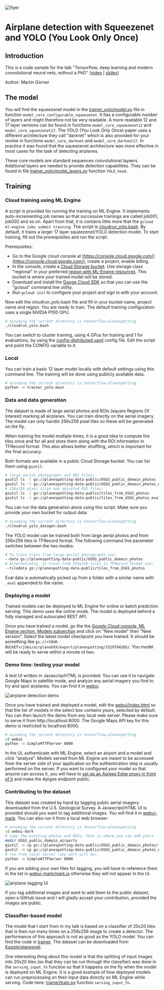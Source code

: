 ![flyer](img/flyer_lodern_convnets.jpg)
# Airplane detection with Squeezenet and YOLO (You Look Only Once)

## Introduction

This is a code sample for the talk "Tensorflow, deep learning and modern
convolutional neural nets, without a PhD" ([video](https://youtu.be/vaL1I2BD_xY) |
[slides](https://docs.google.com/presentation/d/19u0Tm0JHL5tpzyarLILvy4qLSuDBFNNx2hwSvZsFPI0/pub))

Author: Martin Görner

## The model
You will find the squeezenet model in the [trainer_yolo/model.py](trainer_yolo/model.py) file
in function `model_core_configurable_squeezenet`. It has a configurable
number of layers and might therefore not be very readable. A more readable
12 and 17 layer versions can be found in functions `model_core_squeezenet12` and `model_core_squeezenet17`.
The YOLO (You Look Only Once) paper uses a different architecture they call
"darknet" which is also provided for your review in functions `model_core_darknet`
and `model_core_darknet17`. In practice it was found that the squeezenet
architecture was more effective in most cases for the task of detecting airplanes.

These core models are standard sequences convolutional layaers. Additional layers are
needed to provide detection capabilities. They can be found in file
[trainer_yolo/model_layers.py](trainer_yolo/model_layers.py) function `YOLO_head`. 

## Training

### Cloud training using ML Engine

A script is provided for running the training on ML Engine. It implements
auto-incrementing job names so that successive trainings are called job001, job002 and so on.
Apart from that, it is contains little more that the `gcloud ml-engine jobs submit training`.
The script is [cloudrun_yolo.bash](cloudrun_yolo.bash). By default, it trains a larger
17 layer squeezenet/YOLO detection model. To start training, fill out the prerequisites and run the script.

Prerequisites:
* Go to the Google cloud console at [https://console.cloud.google.com/](https://console.cloud.google.com/), create a project, enable billing.
* In the console, create a [Cloud Storage bucket](https://console.cloud.google.com/storage/). Use storage
class "regional" in your preferred [region with ML-Engine resources](https://cloud.google.com/ml-engine/docs/tensorflow/regions).
This bucket is where your trained model will be stored.
* Download and install the [Googe Cloud SDK](https://cloud.google.com/sdk/) so that you can use the "gcloud" command line utility.
* Run `gcloud init` to configure your project and sign in with your account.

Now edit the cloudrun_yolo.bash file and fill in your bucket name, project name
and region.  You are ready to train. The default training configuration uses a single
NVIDIA P100 GPU.

 ```bash
 # assuming the current directory is tensorflow-planespotting
 ./cloudrun_yolo.bash
 ```
 
 You can switch to cluster training, using 4 GPus for training and 1 for evaluations,
 by using the [config-distributed.yaml](config-distributed.yaml) config file. Edit the
 script and point the CONFIG variable to it.

### Local
You can train a basic 12 layer model locally with default settings
using this command line. The training will be done using publicly available data.

```bash
# assuming the current directory is tensorflow-planespotting
python -m trainer_yolo.main

```

### Data and data generation
The dataset is made of large aerial photos and ROIs (square Regions Of Interest)
marking all airplanes. You can train directly on the aerial imagery. The model can only
handle 256x256 pixel tiles so these will be generated on the fly.

When training the model multiple times, it is a good idea to compute the tiles
once and for all and store them along with the ROI information in TFRecord format.
This also allows better shuffling, which is important for the final accuracy.

Both formats are available in a public Cloud Storage bucket. You can list them using `gsutil`:
 ```bash
 # large aerial photographs and ROI files:
 gsutil ls -l gs://planespotting-data-public/USGS_public_domain_photos
 gsutil ls -l gs://planespotting-data-public/USGS_public_domain_photos_eval
 # 256x256 pixel tiles and adjusted ROI files:
 gsutil ls -l gs://planespotting-data-public/tiles_from_USGS_photos
 gsutil ls -l gs://planespotting-data-public/tiles_from_USGS_photos_eval 
 ```

You can run the data generation alone using this script. Make sure you provide your
own bucket for output data:

 ```bash
 # assuming the current directory is tensorflow-planespotting
 ./cloudrun_yolo_datagen.bash
 ```
 
 The YOLO model can be trained both from large aerial photos and from 256x256 tiles
 in TFRecord format. The following command line parameter switches between the two modes:
 ```bash
 # To train train from large aerial photographs use:
 --data gs://planespotting-data-public/USGS_public_domain_photos
 # Alternatively, to train from 256x256 tiles in TFRecord format use: 
 --tiledata gs://planespotting-data-public/tiles_from_USGS_photos
 ```
 
Eval data is automatically picked up from a folder with a similar
name with `_eval` appended to the name.

### Deploying a model

Trained models can be deployed to ML Engine for online or batch prediction serving.
This demo uses the online mode. The model is deployed behind a fully managed and autoscaled 
REST API.

Once you have trained a model, go the the [Google Cloud console, ML Engine section,
Models subsection](https://console.cloud.google.com/mlengine/models) and click on
"New model" then "New version". Select the latest model checkpoint you have trained.
It should be something like `gs://<YOUR-BUCKET>/jobs/airplaneXXX/export/planespotting/1529794205/`.
You model will be ready to serve within a minute ot two.

### Demo time: testing your model

A test UI written in Javascrip/HTML is provided. You can use it to navigate
Google Maps in satellite mode, and analyze any aerial imagery you find to try and spot
airplanes. You can find it in [webui](webui).

![airplane detection demo](img/screen-shot-demo.jpg)

Once you have trained and deployed a model, edit the [webui/index.html](webui/index.html)
so that the list of models in the select box contains yours, selected by default.
You can then launch the demo from any local web server. Please make sure to serve it
from http://localhost:8000. The Google Maps API key for this demo is restricted to localhost:8000.
 
```bash
# assuming the current directory is tensorflow-planespotting
cd webui
python -m SimpleHTTPServer 8000  
```
In the UI, authenticate with ML Engine, select an airport and a model and click "analyze".
Models served from ML Engine are meant to be accessed from the server side of your
application so the authentication step is usually performed on the server. If
you want to configured your model so that anyone can access it, you will have to
[set up an Apigee Edge proxy in front of it](https://cloud.google.com/solutions/serving-machine-learning-models-using-apigee-edge-and-ml-engine)
and make the Apigee endpoint public.

### Contributing to the dataset

This dataset was created by hand by tagging public aerial imagery downloaded from
the U.S. Geological Survey. A Javascript/HTML UI is provided should you want to tag
additional images. You will find it in [webui-mark](webui-mark). You can also
run it from a local web browser:

```bash
# assuming the current directory is tensorflow-planespotting
cd webui-mark
# copy the existing photos and ROIs, this is where you can add yours
mkdir USGS_public_domain_airports
gsutil -m cp gs://planespotting-data-public/USGS_public_domain_photos/* USGS_public_domain_airports
gsutil -m cp gs://planespotting-data-public/USGS_public_domain_photos_eval/* USGS_public_domain_airports
# run from local server (any port will do)
python -m SimpleHTTPServer 8000  
```
If you are adding your own files for tagging, you will have to reference them in the
list in [webui-mark/mark.js](webui-mark/mark.js) otherwise they will not appear in the UI.

![airplane tagging UI](img/screen-shot-mark.jpg)

If you tag additional images and want to add them to the public dataset, open a GitHub issue
and I will gladly accept your contribution, provided the images are public.

### Classifier-based model

The model that I start from in my talk is based on a classifier of 20x20 tiles
that is then run many times on a 256x256 image to create a detector.
The performance of this approach is not as good as the YOLO model. You can
find the code in [trainer](trainer). The dataset can be downloaded from [Kaggle/planesnet](https://www.kaggle.com/rhammell/planesnet).

One interesting thing about this model is that the splitting of input images
into 20x20 tiles (so that they can be run through the classifier) was done
in the `serving_input_fn` function so that it happens on the fly when the
model is deployed on ML Engine. It is a good example of how deployed models
can run preprocessing on their input data directly on ML Engine while serving.
Code here: [trainer/train.py](trainer/train.py) function `serving_input_fn`.
 
